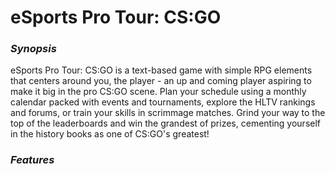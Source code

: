 # eSports Pro Tour: CS:GO
### *Synopsis*
eSports Pro Tour: CS:GO is a text-based game with simple RPG elements that centers around you, the player - an up and coming player aspiring to make it big in the pro CS:GO scene. 
Plan your schedule using a monthly calendar packed with events and tournaments, explore the HLTV rankings and forums, or train your skills in scrimmage matches. 
Grind your way to the top of the leaderboards and win the grandest of prizes, cementing yourself in the history books as one of CS:GO's greatest!
### *Features*
